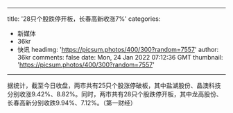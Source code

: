 
---
title: '28只个股跌停开板，长春高新收涨7%'
categories: 
 - 新媒体
 - 36kr
 - 快讯
headimg: 'https://picsum.photos/400/300?random=7557'
author: 36kr
comments: false
date: Mon, 24 Jan 2022 07:12:36 GMT
thumbnail: 'https://picsum.photos/400/300?random=7557'
---

<div>   
据统计，截至今日收盘，两市共有25只个股涨停破板，其中盐湖股份、晶澳科技分别收涨9.42%、8.82%。同时，两市共有28只个股跌停开板，其中龙高股份、长春高新分别收跌9.94%、7.12%。（第一财经）  
</div>
            